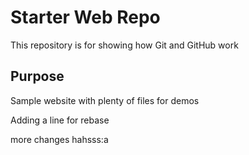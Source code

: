# Starter Web Repo

This repository is for showing how Git and GitHub work

## Purpose

Sample website with plenty of files for demos



Adding a line for rebase

more changes hahsss:a
